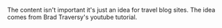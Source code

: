 The content isn't important it's just an idea for travel blog sites.
The idea comes from Brad Traversy's youtube tutorial.
